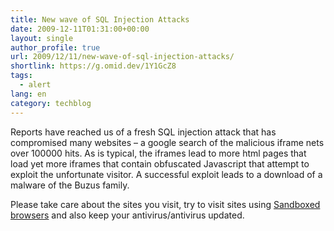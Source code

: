 ```yaml
---
title: New wave of SQL Injection Attacks
date: 2009-12-11T01:31:00+00:00
layout: single
author_profile: true
url: 2009/12/11/new-wave-of-sql-injection-attacks/
shortlink: https://g.omid.dev/1Y1GcZ8
tags:
  - alert
lang: en
category: techblog
---
```

Reports have reached us of a fresh SQL injection attack that has compromised many websites &#8211; a google search of the malicious iframe nets over 100000 hits. As is typical, the iframes lead to more html pages that load yet more iframes that contain obfuscated Javascript that attempt to exploit the unfortunate visitor. A successful exploit leads to a download of a malware of the Buzus family.

<div>
</div>

<div>
  Please take care about the sites you visit, try to visit sites using <a href="http://www.sandboxie.com/">Sandboxed browsers</a> and also keep your antivirus/antivirus updated.
</div>